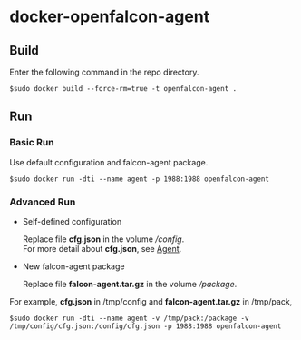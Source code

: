 # docker-openfalcon-agent

## Build

Enter the following command in the repo directory.

```
$sudo docker build --force-rm=true -t openfalcon-agent .
```

## Run

### Basic Run

Use default configuration and falcon-agent package.

```
$sudo docker run -dti --name agent -p 1988:1988 openfalcon-agent
```

### Advanced Run

+ Self-defined configuration

    Replace file **cfg.json** in the volume */config*.  
    For more detail about **cfg.json**, see [Agent](http://book.open-falcon.com/zh/install/agent.html).

+ New falcon-agent package

    Replace file **falcon-agent.tar.gz** in the volume */package*.
    
For example, **cfg.json** in /tmp/config and **falcon-agent.tar.gz** in /tmp/pack,

```
$sudo docker run -dti --name agent -v /tmp/pack:/package -v /tmp/config/cfg.json:/config/cfg.json -p 1988:1988 openfalcon-agent
```
